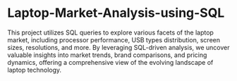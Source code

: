 # Laptop-Market-Analysis-using-SQL

This project utilizes SQL queries to explore various facets of the laptop market, including processor performance, USB types distribution, screen sizes, resolutions, and more. By leveraging SQL-driven analysis, we uncover valuable insights into market trends, brand comparisons, and pricing dynamics, offering a comprehensive view of the evolving landscape of laptop technology.
